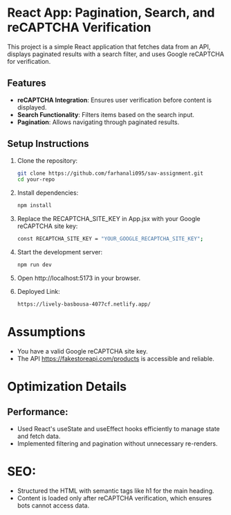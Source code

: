 # React App: Pagination, Search, and reCAPTCHA Verification

This project is a simple React application that fetches data from an API, displays paginated results with a search filter, and uses Google reCAPTCHA for verification.

## **Features**
- **reCAPTCHA Integration**: Ensures user verification before content is displayed.
- **Search Functionality**: Filters items based on the search input.
- **Pagination**: Allows navigating through paginated results.

## **Setup Instructions**

1. Clone the repository:
   ```bash
   git clone https://github.com/farhanali095/sav-assignment.git
   cd your-repo

2. Install dependencies:
   ```bash
   npm install

3. Replace the RECAPTCHA_SITE_KEY in App.jsx with your Google reCAPTCHA site key:
   ```bash
   const RECAPTCHA_SITE_KEY = "YOUR_GOOGLE_RECAPTCHA_SITE_KEY";

4. Start the development server:
   ```bash
   npm run dev

5. Open http://localhost:5173 in your browser.

6. Deployed Link: 
   ```bash
   https://lively-basbousa-4077cf.netlify.app/

# Assumptions
- You have a valid Google reCAPTCHA site key.
- The API https://fakestoreapi.com/products is accessible and reliable.
# Optimization Details
## Performance:
- Used React's useState and useEffect hooks efficiently to manage state and fetch data.
- Implemented filtering and pagination without unnecessary re-renders.
# SEO:
- Structured the HTML with semantic tags like h1 for the main heading.
- Content is loaded only after reCAPTCHA verification, which ensures bots cannot access data.